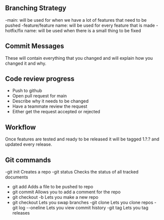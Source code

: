 ## Branching Strategy
-main: will be used for when we have a lot of features that need to be pushed
-feature/feature name: will be used for every feature that is made
-hotfix/fix name: will be used when there is a small thing to be fixed

## Commit Messages
These will contain everything that you changed and will explain how you changed it and why.

## Code review progress 
- Push to github
- Open pull request for main
- Describe why it needs to be changed
- Have a teammate review the request
- Either get the request accepted or rejected

## Workflow
Once features are tested and ready to be released it will be tagged 1.?.? and updated every release. 

## Git commands 
-git init
Creates a repo
-git status 
Checks the status of all tracked documents 
- git add 
Adds a file to be pushed to repo
- git commit
Allows you to add a comment for the repo
- git checkout -b 
Lets you make a new repo
- git checkout 
Lets you swap branches
-git clone 
Lets you clone repos
-git log --oneline
Lets you view commit history
-git tag
Lets you tag releases